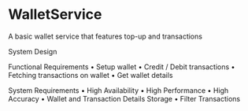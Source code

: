 # WalletService
A basic wallet service that features top-up and transactions

System Design

Functional Requirements
• Setup wallet
• Credit / Debit transactions
• Fetching transactions on wallet
• Get wallet details


System Requirements
• High Availability 
• High Performance
• High Accuracy 
• Wallet and Transaction Details Storage
• Filter Transactions





